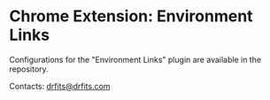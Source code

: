 # Chrome Extension: Environment Links

Configurations for the "Environment Links" plugin are available in the repository.

Contacts: drfits@drfits.com
